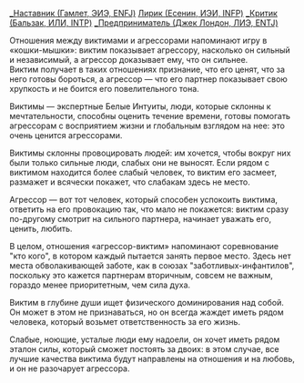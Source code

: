 [_Наставник (Гамлет, ЭИЭ, ENFJ)](Психология/Соционика/Типы/Квадра%20Бета/_Наставник%20(Гамлет,%20ЭИЭ,%20ENFJ).md)
[Лирик (Есенин, ИЭИ, INFP)](Психология/Соционика/Типы/Квадра%20Бета/Лирик%20(Есенин,%20ИЭИ,%20INFP).md)
[_Критик (Бальзак, ИЛИ, INTP)](Психология/Соционика/Типы/Квадра%20Гамма/_Критик%20(Бальзак,%20ИЛИ,%20INTP).md)
[_Предприниматель (Джек Лондон, ЛИЭ, ENTJ)](Психология/Соционика/Типы/Квадра%20Гамма/_Предприниматель%20(Джек%20Лондон,%20ЛИЭ,%20ENTJ).md)

Отношения между виктимами и агрессорами напоминают игру в «кошки-мышки»: виктим показывает агрессору, насколько он сильный и независимый, а агрессор доказывает ему, что он сильнее.  
Виктим получает в таких отношениях признание, что его ценят, что за него готовы бороться, а агрессор — что его партнер показывает свою хрупкость и не боится его повелительного тона.

Виктимы — экспертные Белые Интуиты, люди, которые склонны к мечтательности, способны оценить течение времени, готовы помогать агрессорам с восприятием жизни и глобальным взглядом на нее: это очень ценится агрессорами.

Виктимы склонны провоцировать людей: им хочется, чтобы вокруг них были только сильные люди, слабых они не выносят. Если рядом с виктимом находится более слабый человек, то виктим его засмеет, размажет и всячески покажет, что слабакам здесь не место.

Агрессор — вот тот человек, который способен успокоить виктима, ответить на его провокацию так, что мало не покажется: виктим сразу по-другому смотрит на сильного партнера, начинает уважать его, ценить, любить.

В целом, отношения «агрессор-виктим» напоминают соревнование "кто кого", в котором каждый пытается занять первое место. Здесь нет места обволакивающей заботе, как в союзах "заботливых-инфантилов", поскольку это кажется партнерам вторичным, совсем не важным, гораздо менее приоритетным, чем сила духа.

Виктим в глубине души ищет физического доминирования над собой. Он может в этом не признаваться, но он всегда жаждет иметь рядом человека, который возьмет ответственность за его жизнь.

Слабые, ноющие, усталые люди ему надоели, он хочет иметь рядом эталон силы, который сможет постоять за двоих: в этом случае, все лучшие качества виктима будут направлены на отношения и на любовь, и он не разочарует агрессора.